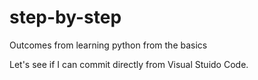 # step-by-step
Outcomes from learning python from the basics

Let's see if I can commit directly from Visual Stuido Code.
